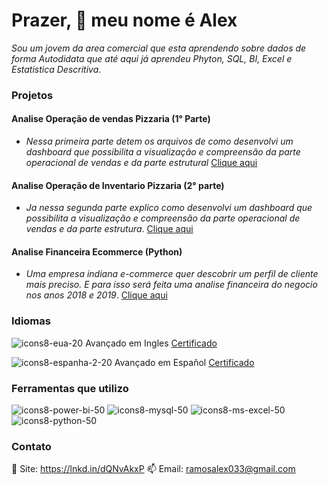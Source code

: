 # Prazer, 👋 meu nome é Alex

*Sou um jovem da area comercial que esta aprendendo sobre dados de forma Autodidata que até aqui já aprendeu 
Phyton, SQL, BI, Excel e Estatistica Descritiva*.

### Projetos 
#### Analise Operação de vendas Pizzaria (1° Parte)
*   *Nessa primeira parte detem os arquivos de como desenvolvi um dashboard que possibilita a visualização
e compreensão da parte operacional de vendas e da parte estrutural*
[Clique aqui](https://github.com/alex-ramos-d-a/Analise_Operacoes_Venda_Pizzaria)

#### Analise Operação de Inventario Pizzaria (2° parte)
*   *Ja nessa segunda parte explico como desenvolvi um dashboard que possibilita a visualização e compreensão
  da parte operacional de vendas e da parte estrutura*.
[Clique aqui](https://github.com/alex-ramos-d-a/Analise_Operacoes_Inventario_Pizzaria)

#### Analise Financeira Ecommerce (Python)
* *Uma empresa indiana e-commerce quer descobrir um perfil de cliente mais preciso. E para isso será feita 
    uma analise financeira do negocio nos anos 2018 e 2019*.
[Clique aqui](https://github.com/alex-ramos-d-a/E-commerce_Analise_Dados)

### Idiomas

![icons8-eua-20](https://user-images.githubusercontent.com/115717016/232852782-09085f5d-f6e2-46c2-ad23-b856298dd450.png)
Avançado em Ingles  [Certificado](https://drive.google.com/file/d/197P04wtePTgguAEkeXB__W5whi6or9Ko/view?usp=share_link)

![icons8-espanha-2-20](https://user-images.githubusercontent.com/115717016/232852983-23f08b57-9633-4bde-9786-333667bb8854.png)
Avançado em Español  [Certificado](https://drive.google.com/file/d/1KRxI7A5JlrzRdkBRotGuyhfN10ctxRQm/view?usp=share_link)

### Ferramentas que utilizo
![icons8-power-bi-50](https://user-images.githubusercontent.com/115717016/232850160-cd557d2f-537b-4229-9883-e031e8a23985.png)
![icons8-mysql-50](https://github.com/alex-ramos-d-a/alex-ramos-d-a/assets/115717016/748e40e5-e7e6-4d7b-a396-3f236e45279c)
![icons8-ms-excel-50](https://github.com/alex-ramos-d-a/alex-ramos-d-a/assets/115717016/4537e88f-71db-46ed-9e97-28e72f435290)
![icons8-python-50](https://github.com/alex-ramos-d-a/alex-ramos-d-a/assets/115717016/95d41fb4-f4b1-4197-9f1f-87b603a033a7)




### Contato
🎯 Site: https://lnkd.in/dQNvAkxP
📫 Email: ramosalex033@gmail.com
